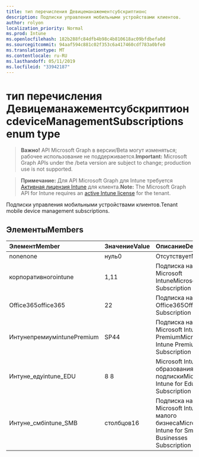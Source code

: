```yaml
---
title: тип перечисления Девицеманажементсубскриптионс
description: Подписки управления мобильными устройствами клиентов.
author: rolyon
localization_priority: Normal
ms.prod: Intune
ms.openlocfilehash: 182b288fc84dfb4b98c4b810618ac09bfdbefa0d
ms.sourcegitcommit: 94aaf594c881c02f353c6a417460cdf783a0bfe0
ms.translationtype: MT
ms.contentlocale: ru-RU
ms.lasthandoff: 05/11/2019
ms.locfileid: "33942187"
---
```

# <a name="devicemanagementsubscriptions-enum-type"></a><span data-ttu-id="97727-103">тип перечисления Девицеманажементсубскриптионс</span><span class="sxs-lookup"><span data-stu-id="97727-103">deviceManagementSubscriptions enum type</span></span>

> <span data-ttu-id="97727-104">**Важно!** API Microsoft Graph в версии/Beta могут изменяться; рабочее использование не поддерживается.</span><span class="sxs-lookup"><span data-stu-id="97727-104">**Important:** Microsoft Graph APIs under the /beta version are subject to change; production use is not supported.</span></span>

> <span data-ttu-id="97727-105">**Примечание:** Для API Microsoft Graph для Intune требуется [Активная лицензия Intune](https://go.microsoft.com/fwlink/?linkid=839381) для клиента.</span><span class="sxs-lookup"><span data-stu-id="97727-105">**Note:** The Microsoft Graph API for Intune requires an [active Intune license](https://go.microsoft.com/fwlink/?linkid=839381) for the tenant.</span></span>

<span data-ttu-id="97727-106">Подписки управления мобильными устройствами клиентов.</span><span class="sxs-lookup"><span data-stu-id="97727-106">Tenant mobile device management subscriptions.</span></span>

## <a name="members"></a><span data-ttu-id="97727-107">Элементы</span><span class="sxs-lookup"><span data-stu-id="97727-107">Members</span></span>
|<span data-ttu-id="97727-108">Элемент</span><span class="sxs-lookup"><span data-stu-id="97727-108">Member</span></span>|<span data-ttu-id="97727-109">Значение</span><span class="sxs-lookup"><span data-stu-id="97727-109">Value</span></span>|<span data-ttu-id="97727-110">Описание</span><span class="sxs-lookup"><span data-stu-id="97727-110">Description</span></span>|
|:---|:---|:---|
|<span data-ttu-id="97727-111">none</span><span class="sxs-lookup"><span data-stu-id="97727-111">none</span></span>|<span data-ttu-id="97727-112">нуль</span><span class="sxs-lookup"><span data-stu-id="97727-112">0</span></span>|<span data-ttu-id="97727-113">Отсутствует</span><span class="sxs-lookup"><span data-stu-id="97727-113">None</span></span>|
|<span data-ttu-id="97727-114">корпоративного</span><span class="sxs-lookup"><span data-stu-id="97727-114">intune</span></span>|<span data-ttu-id="97727-115">1,1</span><span class="sxs-lookup"><span data-stu-id="97727-115">1</span></span>|<span data-ttu-id="97727-116">Подписка на Microsoft Intune</span><span class="sxs-lookup"><span data-stu-id="97727-116">Microsoft Intune Subscription</span></span>|
|<span data-ttu-id="97727-117">Office365</span><span class="sxs-lookup"><span data-stu-id="97727-117">office365</span></span>|<span data-ttu-id="97727-118">2</span><span class="sxs-lookup"><span data-stu-id="97727-118">2</span></span>|<span data-ttu-id="97727-119">Подписка на Office365</span><span class="sxs-lookup"><span data-stu-id="97727-119">Office365 Subscription</span></span>|
|<span data-ttu-id="97727-120">Интунепремиум</span><span class="sxs-lookup"><span data-stu-id="97727-120">intunePremium</span></span>|<span data-ttu-id="97727-121">SP4</span><span class="sxs-lookup"><span data-stu-id="97727-121">4</span></span>|<span data-ttu-id="97727-122">Подписка на Microsoft Intune Premium</span><span class="sxs-lookup"><span data-stu-id="97727-122">Microsoft Intune Premium Subscription</span></span>|
|<span data-ttu-id="97727-123">Интуне_еду</span><span class="sxs-lookup"><span data-stu-id="97727-123">intune_EDU</span></span>|<span data-ttu-id="97727-124">8 </span><span class="sxs-lookup"><span data-stu-id="97727-124">8</span></span>|<span data-ttu-id="97727-125">Microsoft Intune для образования подписки</span><span class="sxs-lookup"><span data-stu-id="97727-125">Microsoft Intune for Education Subscription</span></span>|
|<span data-ttu-id="97727-126">Интуне_смб</span><span class="sxs-lookup"><span data-stu-id="97727-126">intune_SMB</span></span>|<span data-ttu-id="97727-127">столбцов</span><span class="sxs-lookup"><span data-stu-id="97727-127">16</span></span>|<span data-ttu-id="97727-128">Подписка на Microsoft Intune для малого бизнеса</span><span class="sxs-lookup"><span data-stu-id="97727-128">Microsoft Intune for Small Businesses Subscription</span></span>|




